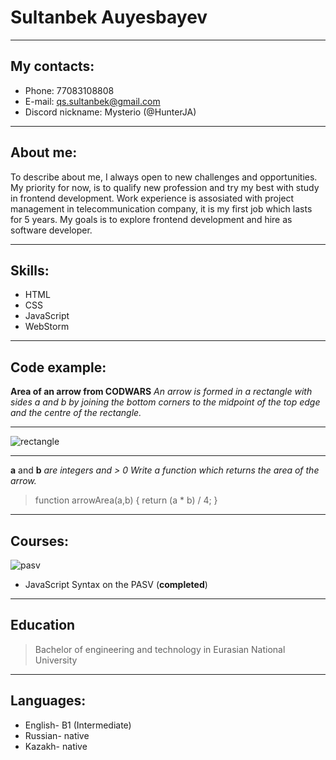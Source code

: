 # Sultanbek Auyesbayev
***
## My contacts: 
* Phone: 77083108808 
* E-mail: qs.sultanbek@gmail.com 
* Discord nickname: Mysterio (@HunterJA)
***
## About me: 
To describe about me, I always open to new challenges and opportunities.
My priority for now, is to qualify new profession and try my best with study in frontend development. 
Work experience is assosiated with project management in telecommunication company, it is my first job which lasts for 5 years. 
My goals is to explore frontend development and hire as software developer.
***
## Skills: 
* HTML 
* CSS 
* JavaScript 
* WebStorm
***
## Code example:
**Area of an arrow from CODWARS** *An arrow is formed in a rectangle with sides a and b by joining the bottom corners to the midpoint of the top edge and the centre of the rectangle.*
***
 ![rectangle](https://i.postimg.cc/WpSjbKvQ/rectangle.png)
***
**a** and **b** *are integers and > 0 Write a function which returns the area of the arrow.*
> function arrowArea(a,b) { 
>    return (a * b) / 4; 
>    }
***
## Courses:
 ![pasv](https://i.postimg.cc/NGyMSBTd/cv.png)
* JavaScript Syntax on the PASV (**completed**)
***
## Education
> Bachelor of engineering and technology in Eurasian National University
***
## Languages: 
* English- B1 (Intermediate) 
* Russian- native 
* Kazakh- native